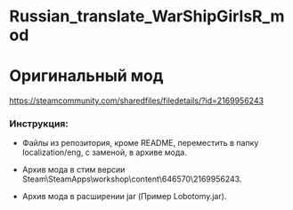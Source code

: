 # Russian_translate_WarShipGirlsR_mod

# Оригинальный мод
https://steamcommunity.com/sharedfiles/filedetails/?id=2169956243

### Инструкция:

- Файлы из репозитория, кроме README, переместить в папку localization/eng, с заменой, в архиве мода.

- Архив мода в стим версии Steam\SteamApps\workshop\content\646570\2169956243.

- Архив мода в расширении jar (Пример Lobotomy.jar). 
